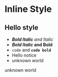 # Inline Style

## Hello style

- _**Bold Italic** and Italic_
- __*Bold Italic* and Bold__
- `code` and **`code bold`**
- Hello <span class="notice" >notice</span>
- <span  class='unknown'>unknown</span> world

<span class=" unknown">unknown</span> world

<!-- {"layout":"title-and-body"} -->

